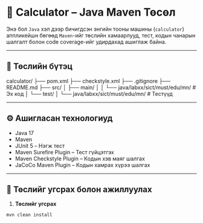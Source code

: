 # 🧮 Calculator – Java Maven Төсөл

Энэ бол `Java` хэл дээр бичигдсэн энгийн тооны машины (`calculator`) аппликейшн бөгөөд `Maven`-ийг төслийн хамаарлууд, тест, кодын чанарын шалгалт болон code coverage-ийг удирдахад ашиглаж байна.

---

## 📁 Төслийн бүтэц

calculator/
├── pom.xml
├── checkstyle.xml
├── .gitignore
├── README.md
├── src/
│ ├── main/
│ │ └── java/labxx/sict/must/edu/mn/ # Эх код
│ └── test/
│ └── java/labxx/sict/must/edu/mn/ # Тестүүд


---

## ⚙️ Ашигласан технологиуд

- Java 17
- Maven
- JUnit 5 – Нэгж тест
- Maven Surefire Plugin – Тест гүйцэтгэх
- Maven Checkstyle Plugin – Кодын хэв маяг шалгах
- JaCoCo Maven Plugin – Кодын хамрах хүрээ шалгах

---

## 🚀 Төслийг угсрах болон ажиллуулах

1. **Төслийг угсрах**

```bash
mvn clean install
